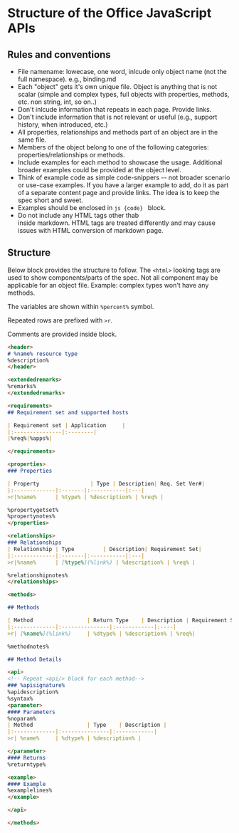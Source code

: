 # Structure of the Office JavaScript APIs

## Rules and conventions
 
* File namename: lowecase, one word, inlcude only object name (not the full namespace). e.g., binding.md
* Each "object" gets it's own unique file. Object is anything that is not scalar (simple and complex types, full objects with properties, methods, etc. non string, int, so on..)
* Don't inlcude information that repeats in each page. Provide links. 
* Don't include information that is not relevant or useful (e.g., support history, when introduced, etc.)
* All properties, relationships and methods part of an object are in the same file. 
* Members of the object belong to one of the following categories: properties/relationships or methods. 
* Include examples for each method to showcase the usage. Additional broader examples could be provided at the object level. 
* Think of example code as simple code-snippers -- not broader scenario or use-case examples. If you have a larger example to add, do it as part of a separate content page and provide links. The idea is to keep the spec short and sweet. 
* Examples should be enclosed in ```js {code} ``` block.
* Do not include any HTML tags other thab <br/> inside markdown. HTML tags are treated differently and may cause issues with HTML conversion of markdown page. 

## Structure 

Below block provides the structure to follow. The `<html>` looking tags are used to show components/parts of the spec. Not all component may be applicable for an object file. Example: complex types won't have any methods. 

The variables are shown within `%percent%` symbol. 

Repeated rows are prefixed with `>r`.

Comments are provided inside <!-- {comment} --> block.

```md
<header>
# %name% resource type
%description%
</header>

<extendedremarks>
%remarks%
</extendedremarks> 

<requirements>
## Requirement set and supported hosts

| Requirement set | Application     |
|:---------------|:--------|
|%req%|%apps%|

</requirements>

<properties>
### Properties

| Property                | Type | Description| Req. Set Ver#| 
|:-------------|:-------|:-----------|:---|
>r|%name%      | %type% | %description% | %req% |

%propertygetset%
%propertynotes%
</properties>

<relationships>
### Relationships
| Relationship | Type         | Description| Requirement Set|
|:-------------|:-------|:-----------|:---|
>r|%name%      | [%type%](%link%) | %description% | %req% |

%relationshipnotes%
</relationships>

<methods>

## Methods

| Method                 | Return Type    | Description | Requirement Set|
|:-------------|:---------------|:------------|:----|
>r| [%name%](%link%)     | %dtype% | %description% | %req%|

%methodnotes%

## Method Details

<api>
<!-- Repeat <api/> block for each method--> 
### %apisignature%
%apidescription%
%syntax%
<parameter>
#### Parameters
%noparam%
| Method                 | Type    | Description | 
|:-------------|:---------------|:------------|
>r| %name%     | %dtype% | %description% | 

</parameter>
#### Returns
%returntype% 

<example>
#### Example
%examplelines%
</example>

</api>

</methods>
```

